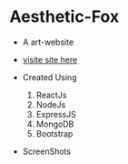 # Aesthetic-Fox
- A art-website 

- [visite site here](https://aestheticfox.herokuapp.com/home)

- Created Using 
  1. ReactJs
  2. NodeJs
  3. ExpressJS
  4. MongoDB
  5. Bootstrap

- ScreenShots 
 
 
